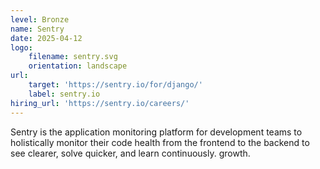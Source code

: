 ```yaml
---
level: Bronze
name: Sentry
date: 2025-04-12
logo:
    filename: sentry.svg
    orientation: landscape
url:
    target: 'https://sentry.io/for/django/'
    label: sentry.io
hiring_url: 'https://sentry.io/careers/'
---
```

Sentry is the application monitoring platform for development teams to holistically monitor their code health from the frontend to the backend to see clearer, solve quicker, and learn continuously.
growth.



